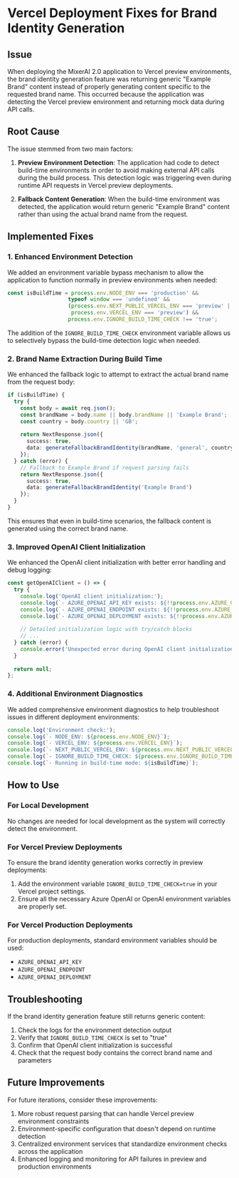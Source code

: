# Vercel Deployment Fixes for Brand Identity Generation

## Issue

When deploying the MixerAI 2.0 application to Vercel preview environments, the brand identity generation feature was returning generic "Example Brand" content instead of properly generating content specific to the requested brand name. This occurred because the application was detecting the Vercel preview environment and returning mock data during API calls.

## Root Cause

The issue stemmed from two main factors:

1. **Preview Environment Detection**: The application had code to detect build-time environments in order to avoid making external API calls during the build process. This detection logic was triggering even during runtime API requests in Vercel preview deployments.

2. **Fallback Content Generation**: When the build-time environment was detected, the application would return generic "Example Brand" content rather than using the actual brand name from the request.

## Implemented Fixes

### 1. Enhanced Environment Detection

We added an environment variable bypass mechanism to allow the application to function normally in preview environments when needed:

```typescript
const isBuildTime = process.env.NODE_ENV === 'production' && 
                   typeof window === 'undefined' &&
                   (process.env.NEXT_PUBLIC_VERCEL_ENV === 'preview' || 
                    process.env.VERCEL_ENV === 'preview') &&
                   process.env.IGNORE_BUILD_TIME_CHECK !== 'true';
```

The addition of the `IGNORE_BUILD_TIME_CHECK` environment variable allows us to selectively bypass the build-time detection logic when needed.

### 2. Brand Name Extraction During Build Time

We enhanced the fallback logic to attempt to extract the actual brand name from the request body:

```typescript
if (isBuildTime) {
  try {
    const body = await req.json();
    const brandName = body.name || body.brandName || 'Example Brand';
    const country = body.country || 'GB';
    
    return NextResponse.json({
      success: true,
      data: generateFallbackBrandIdentity(brandName, 'general', country)
    });
  } catch (error) {
    // Fallback to Example Brand if request parsing fails
    return NextResponse.json({
      success: true,
      data: generateFallbackBrandIdentity('Example Brand')
    });
  }
}
```

This ensures that even in build-time scenarios, the fallback content is generated using the correct brand name.

### 3. Improved OpenAI Client Initialization

We enhanced the OpenAI client initialization with better error handling and debug logging:

```typescript
const getOpenAIClient = () => {
  try {
    console.log('OpenAI client initialization:');
    console.log(`- AZURE_OPENAI_API_KEY exists: ${!!process.env.AZURE_OPENAI_API_KEY}`);
    console.log(`- AZURE_OPENAI_ENDPOINT exists: ${!!process.env.AZURE_OPENAI_ENDPOINT}`);
    console.log(`- AZURE_OPENAI_DEPLOYMENT exists: ${!!process.env.AZURE_OPENAI_DEPLOYMENT}`);
    
    // Detailed initialization logic with try/catch blocks
    // ...
  } catch (error) {
    console.error('Unexpected error during OpenAI client initialization:', error);
  }
  
  return null;
};
```

### 4. Additional Environment Diagnostics

We added comprehensive environment diagnostics to help troubleshoot issues in different deployment environments:

```typescript
console.log('Environment check:');
console.log(`- NODE_ENV: ${process.env.NODE_ENV}`);
console.log(`- VERCEL_ENV: ${process.env.VERCEL_ENV}`);
console.log(`- NEXT_PUBLIC_VERCEL_ENV: ${process.env.NEXT_PUBLIC_VERCEL_ENV}`);
console.log(`- IGNORE_BUILD_TIME_CHECK: ${process.env.IGNORE_BUILD_TIME_CHECK}`);
console.log(`- Running in build-time mode: ${isBuildTime}`);
```

## How to Use

### For Local Development

No changes are needed for local development as the system will correctly detect the environment.

### For Vercel Preview Deployments

To ensure the brand identity generation works correctly in preview deployments:

1. Add the environment variable `IGNORE_BUILD_TIME_CHECK=true` in your Vercel project settings.
2. Ensure all the necessary Azure OpenAI or OpenAI environment variables are properly set.

### For Vercel Production Deployments

For production deployments, standard environment variables should be used:

- `AZURE_OPENAI_API_KEY`
- `AZURE_OPENAI_ENDPOINT`
- `AZURE_OPENAI_DEPLOYMENT` 

## Troubleshooting

If the brand identity generation feature still returns generic content:

1. Check the logs for the environment detection output
2. Verify that `IGNORE_BUILD_TIME_CHECK` is set to "true"
3. Confirm that OpenAI client initialization is successful
4. Check that the request body contains the correct brand name and parameters

## Future Improvements

For future iterations, consider these improvements:

1. More robust request parsing that can handle Vercel preview environment constraints
2. Environment-specific configuration that doesn't depend on runtime detection
3. Centralized environment services that standardize environment checks across the application
4. Enhanced logging and monitoring for API failures in preview and production environments 